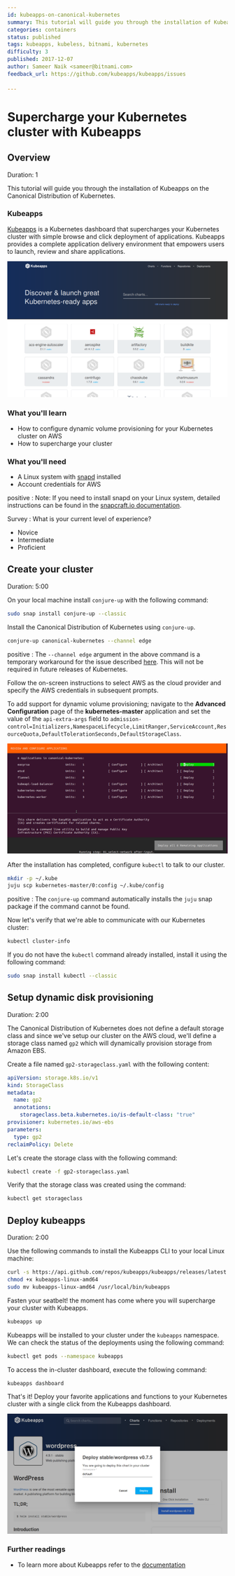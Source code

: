 ```yaml
---
id: kubeapps-on-canonical-kubernetes
summary: This tutorial will guide you through the installation of Kubeapps on the Canonical Distribution of Kubernetes.
categories: containers
status: published
tags: kubeapps, kubeless, bitnami, kubernetes
difficulty: 3
published: 2017-12-07
author: Sameer Naik <sameer@bitnami.com>
feedback_url: https://github.com/kubeapps/kubeapps/issues

---
```


# Supercharge your Kubernetes cluster with Kubeapps

## Overview
Duration: 1

This tutorial will guide you through the installation of Kubeapps on the Canonical Distribution of Kubernetes.

### Kubeapps

[Kubeapps](https://www.kubeapps.com/) is a Kubernetes dashboard that supercharges your Kubernetes cluster with simple browse and click deployment of applications. Kubeapps provides a complete application delivery environment that empowers users to launch, review and share applications.

![kubeapps hub](images/kubeapps-dashboard.png)

### What you'll learn

- How to configure dynamic volume provisioning for your Kubernetes cluster on AWS
- How to supercharge your cluster

### What you'll need

- A Linux system with [snapd](https://snapcraft.io/docs/core/install) installed
- Account credentials for AWS

positive
: Note: If you need to install snapd on your Linux system, detailed instructions can be found in the [snapcraft.io documentation](https://snapcraft.io/docs/core/install).

Survey
: What is your current level of experience?
 - Novice
 - Intermediate
 - Proficient

## Create your cluster
Duration: 5:00

On your local machine install `conjure-up` with the following command:

```bash
sudo snap install conjure-up --classic
```

Install the Canonical Distribution of Kubernetes using `conjure-up`.

```bash
conjure-up canonical-kubernetes --channel edge
```

positive
: The `--channel edge` argument in the above command is a temporary workaround for the issue described [here](https://github.com/juju-solutions/bundle-canonical-kubernetes/issues/451). This will not be required in future releases of Kubernetes.

Follow the on-screen instructions to select AWS as the cloud provider and specify the AWS credentials in subsequent prompts.

To add support for dynamic volume provisioning; navigate to the **Advanced Configuration** page of the **kubernetes-master** application and set the value of the `api-extra-args` field to `admission-control=Initializers,NamespaceLifecycle,LimitRanger,ServiceAccount,ResourceQuota,DefaultTolerationSeconds,DefaultStorageClass`.

![kubernetes-master-customization](images/kubernetes-master-advanced-configuration.gif)

After the installation has completed, configure `kubectl` to talk to our cluster.

```bash
mkdir -p ~/.kube
juju scp kubernetes-master/0:config ~/.kube/config
```

positive
: The `conjure-up` command automatically installs the `juju` snap package if the command cannot be found.

Now let's verify that we're able to communicate with our Kubernetes cluster:

```bash
kubectl cluster-info
```

If you do not have the `kubectl` command already installed, install it using the following command:

```bash
sudo snap install kubectl --classic
```

## Setup dynamic disk provisioning
Duration: 2:00

The Canonical Distribution of Kubernetes does not define a default storage class and since we've setup our cluster on the AWS cloud, we'll define a storage class named `gp2` which will dynamically provision storage from Amazon EBS.

Create a file named `gp2-storageclass.yaml` with the following content:

```yaml
apiVersion: storage.k8s.io/v1
kind: StorageClass
metadata:
  name: gp2
  annotations:
    storageclass.beta.kubernetes.io/is-default-class: "true"
provisioner: kubernetes.io/aws-ebs
parameters:
  type: gp2
reclaimPolicy: Delete
```

Let's create the storage class with the following command:

```bash
kubectl create -f gp2-storageclass.yaml
```

Verify that the storage class was created using the command:

```bash
kubectl get storageclass
```

## Deploy kubeapps
Duration: 2:00

Use the following commands to install the Kubeapps CLI to your local Linux machine:

```bash
curl -s https://api.github.com/repos/kubeapps/kubeapps/releases/latest | grep linux | grep browser_download_url | cut -d '"' -f 4 | wget -i -
chmod +x kubeapps-linux-amd64
sudo mv kubeapps-linux-amd64 /usr/local/bin/kubeapps
```

Fasten your seatbelt! the moment has come where you will supercharge your cluster with Kubeapps.

```bash
kubeapps up
```

Kubeapps will be installed to your cluster under the `kubeapps` namespace. We can check the status of the deployments using the following command:

```bash
kubectl get pods --namespace kubeapps
```

To access the in-cluster dashboard, execute the following command:

```bash
kubeapps dashboard
```

That's it! Deploy your favorite applications and functions to your Kubernetes cluster with a single click from the Kubeapps dashboard.

![kubeapps deploy](images/kubeapps-wordpress-deploy.png)

### Further readings

* To learn more about Kubeapps refer to the [documentation](https://github.com/kubeapps/kubeapps/tree/master/docs)
